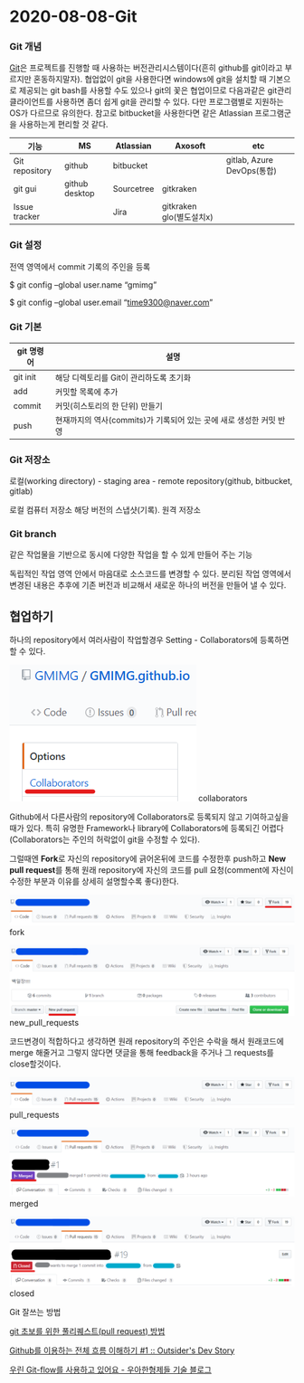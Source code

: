 # 2020-08-08-Git

### Git 개념

[Git](https://ko.wikipedia.org/wiki/%EA%B9%83_(%EC%86%8C%ED%94%84%ED%8A%B8%EC%9B%A8%EC%96%B4))은 프로젝트를 진행할 때 사용하는 버전관리시스템이다(흔히 github를 git이라고 부르지만 혼동하지말자). 협업없이 git을 사용한다면 windows에 git을 설치할 때 기본으로 제공되는 git bash를 사용할 수도 있으나 git의 꽃은 협업이므로 다음과같은 git관리 클라이언트를 사용하면 좀더 쉽게 git을 관리할 수 있다. 다만 프로그램별로 지원하는 OS가 다르므로 유의한다. 참고로 bitbucket을 사용한다면 같은 Atlassian 프로그램군을 사용하는게 편리할 것 같다.

| ﻿기능            | MS             | Atlassian  | Axosoft              | etc                      |
| -------------- | -------------- | ---------- | -------------------- | ------------------------ |
| Git repository | github         | bitbucket  |                      | gitlab, Azure DevOps(통합) |
| git gui        | github desktop | Sourcetree | gitkraken            |                          |
| Issue tracker  |                | Jira       | gitkraken glo(별도설치x) |                          |
### Git 설정

전역 영역에서 commit 기록의 주인을 등록

$ git config –global user.name “gmimg”

$ git config –global user.email “[time9300@naver.com](mailto:time9300@naver.com)”

### Git 기본

| ﻿git 명령어 | 설명                                         |
| -------- | ------------------------------------------ |
| git init | 해당 디렉토리를 Git이 관리하도록 초기화                    |
| add      | 커밋할 목록에 추가                                 |
| commit   | 커밋(히스토리의 한 단위) 만들기                         |
| push     | 현재까지의 역사(commits)가 기록되어 있는 곳에 새로 생성한 커밋 반영 |
### Git 저장소

로컬(working directory) - staging area - remote repository(github, bitbucket, gitlab)

로컬 컴퓨터 저장소 해당 버전의 스냅샷(기록). 원격 저장소

### Git branch

같은 작업물을 기반으로 동시에 다양한 작업을 할 수 있게 만들어 주는 기능

독립적인 작업 영역 안에서 마음대로 소스코드를 변경할 수 있다. 분리된 작업 영역에서 변경된 내용은 추후에 기존 버전과 비교해서 새로운 하나의 버전을 만들어 낼 수 있다.

## 협업하기

하나의 repository에서 여러사람이 작업할경우 Setting - Collaborators에 등록하면 할 수 있다.

![image0_collaborators](2020-08-08-Git/collaborators.png)
collaborators

Github에서 다른사람의 repository에 Collaborators로 등록되지 않고 기여하고싶을 때가 있다. 특히 유명한 Framework나 library에 Collaborators에 등록되긴 어렵다(Collaborators는 주인의 허락없이 git을 수정할 수 있다).

그럴때엔 **Fork**로 자신의 repository에 긁어온뒤에 코드를 수정한후 push하고 **New pull request**를 통해 원래 repository에 자신의 코드를 pull 요청(comment에 자신이 수정한 부분과 이유를 상세히 설명할수록 좋다)한다.

![image1_fork](2020-08-08-Git/fork.png)
fork

![image2_new_pull_requests](2020-08-08-Git/new_pull_requests.png)
new_pull_requests

코드변경이 적합하다고 생각하면 원래 repository의 주인은 수락을 해서 원래코드에 merge 해줄거고 그렇지 않다면 댓글을 통해 feedback을 주거나 그 requests를 close할것이다.

![image3_pull_requests](2020-08-08-Git/pull_requests.png)
pull_requests

![image4_merged](2020-08-08-Git/merged.png)
merged

![image5_closed](2020-08-08-Git/closed.png)
closed

Git 잘쓰는 방법

[git 초보를 위한 풀리퀘스트(pull request) 방법](https://wayhome25.github.io/git/2017/07/08/git-first-pull-request-story/)

[Github를 이용하는 전체 흐름 이해하기 #1 :: Outsider's Dev Story](https://blog.outsider.ne.kr/865)

[우린 Git-flow를 사용하고 있어요 - 우아한형제들 기술 블로그](https://woowabros.github.io/experience/2017/10/30/baemin-mobile-git-branch-strategy.html)
